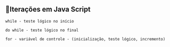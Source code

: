 ## 🔁Iterações em Java Script 
    while - teste lógico no início

    do while - teste lógico no final
    
    for - variável de controle - (inicialização, teste lógico, incremento)